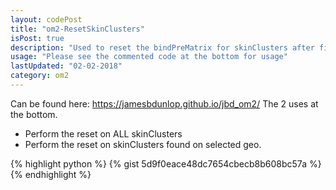```yaml
---
layout: codePost
title: "om2-ResetSkinClusters"
isPost: true
description: "Used to reset the bindPreMatrix for skinClusters after fixing joint positions on a bound mesh"
usage: "Please see the commented code at the bottom for usage"
lastUpdated: "02-02-2018"
category: om2
---
```

Can be found here: https://jamesbdunlop.github.io/jbd_om2/
The 2 uses at the bottom.
- Perform the reset on ALL skinClusters
- Perform the reset on skinClusters found on selected geo.

{% highlight python %}
{% gist 5d9f0eace48dc7654cbecb8b608bc57a %}
{% endhighlight %}